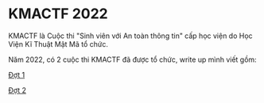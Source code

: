 # KMACTF 2022

KMACTF là Cuộc thi "Sinh viên với An toàn thông tin" cấp học viện do Học Viện Kĩ Thuật Mật Mã tổ chức.

Năm 2022, có 2 cuộc thi KMACTF đã được tổ chức, write up mình viết gồm:

[Đợt 1](https://github.com/devme4f/ctf-writeup/blob/main/KMACTF-2022/dot_1.md)

[Đợt 2](https://github.com/devme4f/ctf-writeup/blob/main/KMACTF-2022/dot_2.md)
